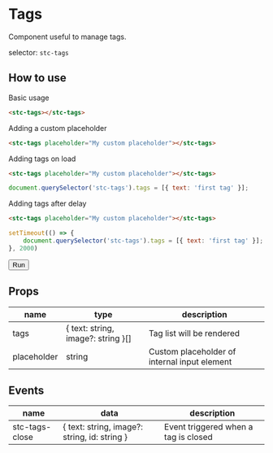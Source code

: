 # Tags

Component useful to manage tags. 

selector: `stc-tags`

## How to use

Basic usage

```html
<stc-tags></stc-tags>
```

<div class="demo-container">
    <stc-tags></stc-tags>
</div>

Adding a custom placeholder

```html
<stc-tags placeholder="My custom placeholder"></stc-tags>
```

<div class="demo-container">
    <stc-tags placeholder="My custom placeholder"></stc-tags>
</div>

Adding tags on load

```html
<stc-tags placeholder="My custom placeholder"></stc-tags>
```
```js
document.querySelector('stc-tags').tags = [{ text: 'first tag' }];
```

<div id="adding-onload" class="demo-container">
    <stc-tags placeholder="My custom placeholder"></stc-tags>
</div>

<script>
    document.querySelector('#adding-onload stc-tags').tags = [{ text: 'first tag' }];
</script>

Adding tags after delay

```html
<stc-tags placeholder="My custom placeholder"></stc-tags>
```
```js
setTimeout(() => {
    document.querySelector('stc-tags').tags = [{ text: 'first tag' }];
}, 2000)
```

<div class="demo-container">
    <button onclick="runDelay()">Run</button>
</div>

<div id="adding-after-delay" class="demo-container">
    <stc-tags placeholder="My custom placeholder"></stc-tags>
</div>

<script>
    function runDelay() {
        setTimeout(() => {
            document.querySelector('#adding-after-delay stc-tags').tags = [{ text: 'first tag' }];
        }, 2000)
    }
</script>


## Props

| name | type | description |
| ------ | ------ | ----------- | 
| tags | { text: string, image?: string }[] | Tag list will be rendered |
| placeholder | string | Custom placeholder of internal input element |

## Events

| name | data | description |
| ------ | ------ | ----------- | 
| stc-tags-close | { text: string, image?: string, id: string } | Event triggered when a tag is closed |

